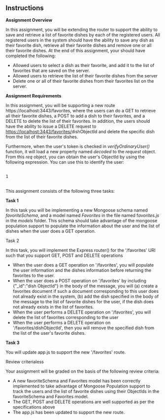<div class="c-peer-review-assignment c-peer-card card-rich-interaction"><h2 class="headline-2-text">Instructions</h2><div class="c-peer-review-assignment-intro bt3-row"><div class="bt3-col-md-12"><div data-js="introduction"><div data-reactroot="" class="rc-CML styled"><div><p><strong>Assignment Overview</strong></p><p>In this assignment, you will be extending the router to support the ability to save and retrieve a list of favorite dishes by each of the registered users. All registered users in the system should have the ability to save any dish as their favorite dish, retrieve all their favorite dishes and remove one or all their favorite dishes. At the end of this assignment, your should have completed the following:</p><ul><li>Allowed users to select a dish as their favorite, and add it to the list of favorites that are saved on the server.</li><li>Allowed users to retrieve the list of their favorite dishes from the server</li><li>Delete one or all of their favorite dishes from their favorites list on the server.</li></ul><p><strong>Assignment Requirements</strong></p><p>In this assignment, you will be supporting a new route https://localhost:3443/favorites, where the users can do a GET to retrieve all their favorite dishes, a POST to add a dish to their favorites, and a DELETE to delete the list of their favorites. In addition, the users should have the ability to issue a DELETE request to <a href="https://localhost:3443/favorites/&lt;dish_id&gt;" target="_blank" rel="noopener nofollow">https://localhost:3443/favorites/</a>dishObjectId and delete the specific dish from the list of their favorite dishes.</p><p>Furthermore, when the user's token is checked in <em>verifyOrdinaryUser()</em> function, it will load a new property named <em>decoded</em> to the <em>request</em> object. From this <em>req</em> object, you can obtain the user's ObjectId by using the following expression. You can use this to identify the user:</p><pre contenteditable="false" data-language="sh" style="height: 49.6px; opacity: 1;" class=" ace_editor ace-tomorrow"><textarea class="ace_text-input" wrap="off" autocorrect="off" autocapitalize="off" spellcheck="false" style="opacity: 0; left: 208.944px; top: 0px; height: 16px; width: 6.59775px;"></textarea><div class="ace_gutter"><div class="ace_layer ace_gutter-layer ace_folding-enabled" style="margin-top: 0px; height: 80px; width: 40px;"><div class="ace_gutter-cell " style="height: 16px;">1</div></div><div class="ace_gutter-active-line" style="top: 0px; height: 16px;"></div></div><div class="ace_scroller" style="left: 40px; right: 0px; bottom: 0px;"><div class="ace_content" style="margin-top: 0px; width: 635px; height: 80px; margin-left: 0px;"><div class="ace_layer ace_print-margin-layer"><div class="ace_print-margin" style="left: 531.82px; visibility: visible;"></div></div><div class="ace_layer ace_marker-layer"></div><div class="ace_layer ace_text-layer" style="padding: 0px 4px;"><div class="ace_line_group" style="height:16px"><div class="ace_line" style="height:16px">     <span class="ace_identifier">req</span>.<span class="ace_identifier">decoded</span>.<span class="ace_identifier">_doc</span>.<span class="ace_identifier">_id</span></div></div></div><div class="ace_layer ace_marker-layer"></div><div class="ace_layer ace_cursor-layer ace_hidden-cursors"><div class="ace_cursor" style="left: 168.944px; top: 0px; width: 6.59775px; height: 16px;"></div></div></div></div><div class="ace_scrollbar ace_scrollbar-v" style="display: none; width: 19px; bottom: 0px;"><div class="ace_scrollbar-inner" style="width: 19px; height: 16px;"></div></div><div class="ace_scrollbar ace_scrollbar-h" style="display: none; height: 19px; left: 40px; right: 0px;"><div class="ace_scrollbar-inner" style="height: 19px; width: 635px;"></div></div><div style="height: auto; width: auto; top: 0px; left: 0px; visibility: hidden; position: absolute; white-space: pre; font-style: inherit; font-variant: inherit; font-weight: inherit; font-stretch: inherit; font-size: inherit; line-height: inherit; font-family: inherit; overflow: hidden;"><div style="height: auto; width: auto; top: 0px; left: 0px; visibility: hidden; position: absolute; white-space: pre; font-style: inherit; font-variant: inherit; font-weight: inherit; font-stretch: inherit; font-size: inherit; line-height: inherit; font-family: inherit; overflow: visible;"></div><div style="height: auto; width: auto; top: 0px; left: 0px; visibility: hidden; position: absolute; white-space: pre; font-style: inherit; font-variant: inherit; font-stretch: inherit; font-size: inherit; line-height: inherit; font-family: inherit; overflow: visible;">XXXXXXXXXXXXXXXXXXXXXXXXXXXXXXXXXXXXXXXXXXXXXXXXXX</div></div></pre><p>This assignment consists of the following three tasks:</p><p><strong>Task 1</strong></p><p>In this task you will be implementing a new Mongoose schema named <em>favoriteSchema</em>, and a model named <em>Favorites</em> in the file named f<em>avorites.js</em> in the <em>models</em> folder. This schema should take advantage of the mongoose population support to populate the information about the user and the list of dishes when the user does a GET operation.</p><p>Task 2</p><p>In this task, you will implement the Express router() for the '/favorites' URI such that you support GET, POST and DELETE operations</p><ul><li>When the user does a GET operation on '/favorites', you will populate the user information and the dishes information before returning the favorites to the user.</li><li>When the user does a POST operation on '/favorites' by including {"_id":"dish ObjectId"} in the body of the message, you will (a) create a favorites document if such a document corresponding to this user does not already exist in the system, (b) add the dish specified in the body of the message to the list of favorite dishes for the user, if the dish does not already exists in the list of favorites.</li><li>When the user performs a DELETE operation on '/favorites', you will delete the list of favorites corresponding to the user</li><li>When the user performs a DELETE operation on '/favorites/dishObjectId', then you will remove the specified dish from the list of the user's favorite dishes.</li></ul><p><strong>Task 3</strong></p><p>You will update app.js to support the new '/favorites' route.</p></div></div></div></div></div><div data-js="instruction-sections" class="c-peer-review-assignment-sections"><div><div class="c-peer-review-assignment-section bt3-row"><div class="bt3-col-md-12"><div data-js="title-container" class="c-peer-review-assignment-section-title-container active"><span class="body-2-text">Review criteria</span><span data-js="section-toggle" class="c-peer-review-assignment-section-title-toggle body-2-text"><span data-js="section-content-show-more" style="display: none;">more&nbsp;<em class="c-peer-review-assignment-section-title-toggle-arrow cif-chevron-down"></em></span><span data-js="section-content-show-less" style="display: inline;">less&nbsp;<em class="c-peer-review-assignment-section-title-toggle-arrow cif-chevron-up"></em></span></span></div><div class="open"><div data-js="section-content-container" class="c-peer-review-assignment-section-content"><div data-js="section-content"><div data-reactroot="" class="rc-CML styled"><div><p>Your assignment will be graded on the basis of the following review criteria:</p><ul><li>A new favoriteSchema and Favorites model has been correctly implemented to take advantage of Mongoose Population support to track the users and the list of favorite dishes using their ObjectIds in the favoriteSchema and Favorites model.</li><li>The GET, POST and DELETE operations are well supported as per the specifications above</li><li>The app.js has been updated to support the new route.</li></ul></div></div></div></div></div></div></div></div></div></div>